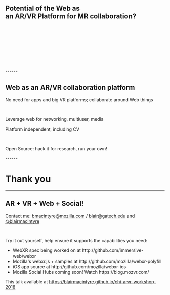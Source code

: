 
<!-- .slide: data-background="resources/textures/ironman.png" -->

<h2>Potential of the Web as <br>an AR/VR Platform for MR collaboration?</h2>
<br>
<br>
<br>
<br>
<br>
<br>
<br>
<br>
------
<!-- .slide: data-background="resources/textures/background-radial.jpeg" -->

<h2>Web as an AR/VR collaboration platform</h2>
<p>No need for apps and big VR platforms; collaborate around Web things</p>
<br>
<p>Leverage web for networking, multiuser, media</p>
<p>Platform independent, including CV</p>
<br>
<p>Open Source: hack it for research, run your own!</p>
------

# Thank you

------

<!-- .slide: data-background="resources/textures/background-radial.jpeg" style="text-align: left;" -->

<h2>AR + VR + Web + Social!</h2>
<p>Contact me: <a href="mailto:bmacintyre@mozilla.com">bmacintyre@mozilla.com</a> / <a href="mailto:blair@gatech.edu">blair@gatech.edu</a> 
and <a href="https://twitter.com/blairmacintyre">@blairmacintyre</a></p>
<br>
<p>Try it out yourself, help ensure it supports the capabilities you need:</p>
<ul>
    <li>WebXR spec being worked on at http://github.com/immersive-web/webxr</li>
    <li>Mozilla's webxr.js + samples at http://github.com/mozilla/webxr-polyfill</li>
    <li>iOS app source at http://github.com/mozilla/webxr-ios</li>
    <li>Mozilla Social Hubs coming soon! Watch https://blog.mozvr.com/  </li>
</ul>

<p>This talk available at <a href="https://blairmacintyre.github.io/chi-arvr-workshop-2018">https://blairmacintyre.github.io/chi-arvr-workshop-2018</a></p>

